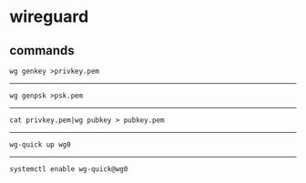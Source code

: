 # wireguard
## commands

    wg genkey >privkey.pem

---

    wg genpsk >psk.pem

---

    cat privkey.pem|wg pubkey > pubkey.pem

---

    wg-quick up wg0
   
---

    systemctl enable wg-quick@wg0
